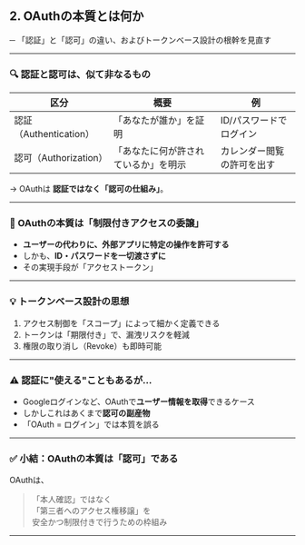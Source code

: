 ## 2. OAuthの本質とは何か
─ 「認証」と「認可」の違い、およびトークンベース設計の根幹を見直す

---

### 🔍 認証と認可は、似て非なるもの

| 区分 | 概要 | 例 |
|------|------|----|
| 認証（Authentication） | 「あなたが誰か」を証明 | ID/パスワードでログイン |
| 認可（Authorization） | 「あなたに何が許されているか」を明示 | カレンダー閲覧の許可を出す |

→ OAuthは **認証ではなく「認可の仕組み」**。

---

### 🔑 OAuthの本質は「制限付きアクセスの委譲」

- **ユーザーの代わりに、外部アプリに特定の操作を許可する**
- しかも、**ID・パスワードを一切渡さずに**
- その実現手段が「アクセストークン」

---

### 💡 トークンベース設計の思想

1. アクセス制御を「スコープ」によって細かく定義できる
2. トークンは「期限付き」で、漏洩リスクを軽減
3. 権限の取り消し（Revoke）も即時可能

---

### ⚠️ 認証に"使える"こともあるが…

- Googleログインなど、OAuthで**ユーザー情報を取得**できるケース
- しかしこれはあくまで**認可の副産物**
- 「OAuth = ログイン」では本質を誤る

---

### ✅ 小結：OAuthの本質は「認可」である

OAuthは、
> 「本人確認」ではなく  
> 「第三者へのアクセス権移譲」を  
> 安全かつ制限付きで行うための枠組み

---

